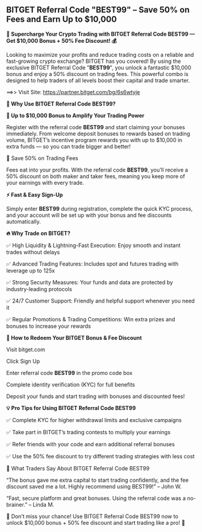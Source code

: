 ## BITGET Referral Code "BEST99" – Save 50% on Fees and Earn Up to $10,000

**🚀 Supercharge Your Crypto Trading with BITGET Referral Code BEST99 — Get $10,000 Bonus + 50% Fee Discount! 💰**

Looking to maximize your profits and reduce trading costs on a reliable and fast-growing crypto exchange? BITGET has you covered! By using the exclusive BITGET Referral Code "**BEST99**", you unlock a fantastic $10,000 bonus and enjoy a 50% discount on trading fees. This powerful combo is designed to help traders of all levels boost their capital and trade smarter.

==>> Visit Site: https://partner.bitget.com/bg/6s6wtyje

**🎁 Why Use BITGET Referral Code BEST99?**

**💸 Up to $10,000 Bonus to Amplify Your Trading Power**

Register with the referral code **BEST99** and start claiming your bonuses immediately. From welcome deposit bonuses to rewards based on trading volume, BITGET’s incentive program rewards you with up to $10,000 in extra funds — so you can trade bigger and better!

🤑 Save 50% on Trading Fees

Fees eat into your profits. With the referral code **BEST99**, you’ll receive a 50% discount on both maker and taker fees, meaning you keep more of your earnings with every trade.

**⚡ Fast & Easy Sign-Up**

Simply enter **BEST99** during registration, complete the quick KYC process, and your account will be set up with your bonus and fee discounts automatically.

**🔥 Why Trade on BITGET?**

✅ High Liquidity & Lightning-Fast Execution: Enjoy smooth and instant trades without delays

✅ Advanced Trading Features: Includes spot and futures trading with leverage up to 125x

✅ Strong Security Measures: Your funds and data are protected by industry-leading protocols

✅ 24/7 Customer Support: Friendly and helpful support whenever you need it

✅ Regular Promotions & Trading Competitions: Win extra prizes and bonuses to increase your rewards

**📌 How to Redeem Your BITGET Bonus & Fee Discount**

Visit bitget.com

Click Sign Up

Enter referral code **BEST99** in the promo code box

Complete identity verification (KYC) for full benefits

Deposit your funds and start trading with bonuses and discounted fees!

**💡 Pro Tips for Using BITGET Referral Code BEST99**

✅ Complete KYC for higher withdrawal limits and exclusive campaigns

✅ Take part in BITGET’s trading contests to multiply your earnings

✅ Refer friends with your code and earn additional referral bonuses

✅ Use the 50% fee discount to try different trading strategies with less cost

💬 What Traders Say About BITGET Referral Code BEST99

“The bonus gave me extra capital to start trading confidently, and the fee discount saved me a lot. Highly recommend using BEST99!” – John W.

“Fast, secure platform and great bonuses. Using the referral code was a no-brainer.” – Linda M.

🚀 Don’t miss your chance! Use BITGET Referral Code BEST99 now to unlock $10,000 bonus + 50% fee discount and start trading like a pro! 💎

